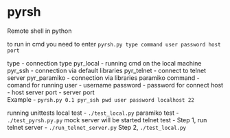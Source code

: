 # pyrsh
Remote shell in python

to run in cmd you need to enter
`pyrsh.py type command user password host port`

type - connection type
    pyr_local - running cmd on the local machine
    pyr_ssh - connection via default libraries
    pyr_telnet - connect to telnet server
    pyr_paramiko - connection via libraries paramiko
command - comand for running
user - username
password - password for connect
host - host server
port - server port  
Example - `pyrsh.py 0.1 pyr_ssh pwd user password localhost 22`

running unittests
local test - `./test_local.py`
paramiko test - `./test_pyrsh.py.py`
    mock server will be started
telnet test - 
    Step 1, run telnet server - `./run_telnet_server.py`
    Step 2, `./test_local.py`

